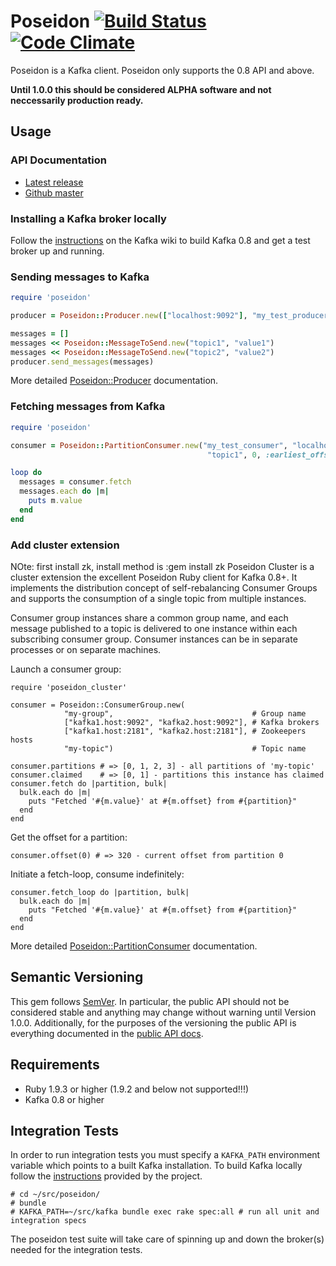 # Poseidon [![Build Status](https://travis-ci.org/bpot/poseidon.png?branch=master)](https://travis-ci.org/bpot/poseidon) [![Code Climate](https://codeclimate.com/github/bpot/poseidon.png)](https://codeclimate.com/github/bpot/poseidon)

Poseidon is a Kafka client. Poseidon only supports the 0.8 API and above.

**Until 1.0.0 this should be considered ALPHA software and not neccessarily production ready.**

## Usage

### API Documentation

* [Latest release](http://rubydoc.info/gems/poseidon)
* [Github master](http://rubydoc.info/github/bpot/poseidon)

### Installing a Kafka broker locally

Follow the [instructions](http://kafka.apache.org/documentation.html#quickstart) on the Kafka wiki to build Kafka 0.8 and get a test broker up and running.

### Sending messages to Kafka

```ruby
require 'poseidon'

producer = Poseidon::Producer.new(["localhost:9092"], "my_test_producer")

messages = []
messages << Poseidon::MessageToSend.new("topic1", "value1")
messages << Poseidon::MessageToSend.new("topic2", "value2")
producer.send_messages(messages)
```

More detailed [Poseidon::Producer](http://rubydoc.info/github/bpot/poseidon/Poseidon/Producer) documentation.


### Fetching messages from Kafka

```ruby
require 'poseidon'

consumer = Poseidon::PartitionConsumer.new("my_test_consumer", "localhost", 9092,
                                            "topic1", 0, :earliest_offset)

loop do
  messages = consumer.fetch
  messages.each do |m|
    puts m.value
  end
end
```
### Add cluster extension
NOte: first install zk, install method is :gem install zk
Poseidon Cluster is a cluster extension the excellent Poseidon Ruby client for Kafka 0.8+. It implements the distribution concept of self-rebalancing Consumer Groups and supports the consumption of a single topic from multiple instances.

Consumer group instances share a common group name, and each message published to a topic is delivered to one instance within each subscribing consumer group. Consumer instances can be in separate processes or on separate machines.

Launch a consumer group:

```
require 'poseidon_cluster'

consumer = Poseidon::ConsumerGroup.new(
            "my-group",                               # Group name
            ["kafka1.host:9092", "kafka2.host:9092"], # Kafka brokers
            ["kafka1.host:2181", "kafka2.host:2181"], # Zookeepers hosts
            "my-topic")                               # Topic name

consumer.partitions # => [0, 1, 2, 3] - all partitions of 'my-topic'
consumer.claimed    # => [0, 1] - partitions this instance has claimed
consumer.fetch do |partition, bulk|
  bulk.each do |m|
    puts "Fetched '#{m.value}' at #{m.offset} from #{partition}"
  end
end

```
Get the offset for a partition:
```
consumer.offset(0) # => 320 - current offset from partition 0
```

Initiate a fetch-loop, consume indefinitely:
```
consumer.fetch_loop do |partition, bulk|
  bulk.each do |m|
    puts "Fetched '#{m.value}' at #{m.offset} from #{partition}"
  end
end
```
More detailed [Poseidon::PartitionConsumer](http://rubydoc.info/github/bpot/poseidon/Poseidon/PartitionConsumer) documentation.

## Semantic Versioning

This gem follows [SemVer](http://semver.org). In particular, the public API should not be considered stable and anything may change without warning until Version 1.0.0.  Additionally, for the purposes of the versioning the public API is everything documented in the [public API docs](http://rubydoc.info/github/bpot/poseidon).

## Requirements

* Ruby 1.9.3 or higher (1.9.2 and below not supported!!!)
* Kafka 0.8 or higher

## Integration Tests

In order to run integration tests you must specify a `KAFKA_PATH` environment variable which points to a built Kafka installation.  To build Kafka locally follow the [instructions](http://kafka.apache.org/documentation.html#quickstart) provided by the project.

    # cd ~/src/poseidon/
    # bundle
    # KAFKA_PATH=~/src/kafka bundle exec rake spec:all # run all unit and integration specs

The poseidon test suite will take care of spinning up and down the broker(s) needed for the integration tests.
